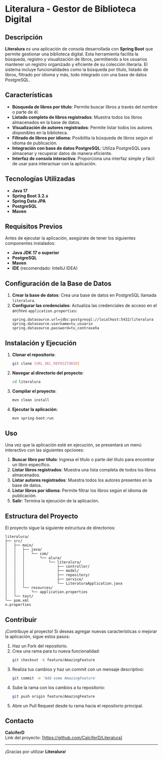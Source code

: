 # Literalura - Gestor de Biblioteca Digital

## Descripción
**Literalura** es una aplicación de consola desarrollada con **Spring Boot** que permite gestionar una biblioteca digital. Esta herramienta facilita la búsqueda, registro y visualización de libros, permitiendo a los usuarios mantener un registro organizado y eficiente de su colección literaria. El sistema incluye funcionalidades como la búsqueda por título, listado de libros, filtrado por idioma y más, todo integrado con una base de datos PostgreSQL.

## Características
- **Búsqueda de libros por título**: Permite buscar libros a través del nombre o parte de él.
- **Listado completo de libros registrados**: Muestra todos los libros almacenados en la base de datos.
- **Visualización de autores registrados**: Permite listar todos los autores disponibles en la biblioteca.
- **Filtrado de libros por idioma**: Posibilita la búsqueda de libros según el idioma de publicación.
- **Integración con base de datos PostgreSQL**: Utiliza PostgreSQL para almacenar y recuperar datos de manera eficiente.
- **Interfaz de consola interactiva**: Proporciona una interfaz simple y fácil de usar para interactuar con la aplicación.

## Tecnologías Utilizadas
- **Java 17**
- **Spring Boot 3.2.x**
- **Spring Data JPA**
- **PostgreSQL**
- **Maven**

## Requisitos Previos
Antes de ejecutar la aplicación, asegúrate de tener los siguientes componentes instalados:

- **Java JDK 17 o superior**
- **PostgreSQL**
- **Maven**
- **IDE** (recomendado: IntelliJ IDEA)

## Configuración de la Base de Datos
1. **Crear la base de datos**: Crea una base de datos en PostgreSQL llamada `literalura`.
2. **Configurar las credenciales**: Actualiza las credenciales de acceso en el archivo `application.properties`:
    ```properties
    spring.datasource.url=jdbc:postgresql://localhost:5432/literalura
    spring.datasource.username=tu_usuario
    spring.datasource.password=tu_contraseña
    ```

## Instalación y Ejecución
1. **Clonar el repositorio**:
    ```bash
    git clone [URL_DEL_REPOSITORIO]
    ```

2. **Navegar al directorio del proyecto**:
    ```bash
    cd literalura
    ```

3. **Compilar el proyecto**:
    ```bash
    mvn clean install
    ```

4. **Ejecutar la aplicación**:
    ```bash
    mvn spring-boot:run
    ```

## Uso
Una vez que la aplicación esté en ejecución, se presentará un menú interactivo con las siguientes opciones:

1. **Buscar libro por título**: Ingresa el título o parte del título para encontrar un libro específico.
2. **Listar libros registrados**: Muestra una lista completa de todos los libros almacenados.
3. **Listar autores registrados**: Muestra todos los autores presentes en la base de datos.
4. **Listar libros por idioma**: Permite filtrar los libros según el idioma de publicación.
5. **Salir**: Termina la ejecución de la aplicación.

## Estructura del Proyecto
El proyecto sigue la siguiente estructura de directorios:
```
literalura/
├── src/
│   ├── main/
│   │   ├── java/
│   │   │   └── com/
│   │   │       └── alura/
│   │   │           └── literalura/
│   │   │               ├── controller/
│   │   │               ├── model/
│   │   │               ├── repository/
│   │   │               ├── service/
│   │   │               └── LiteraturaApplication.java
│   │   └── resources/
│   │       └── application.properties
│   └── test/
└── pom.xml
n.properties 
```

## Contribuir
¡Contribuye al proyecto! Si deseas agregar nuevas características o mejorar la aplicación, sigue estos pasos:

1. Haz un Fork del repositorio.
2. Crea una rama para tu nueva funcionalidad:
    ```bash
    git checkout -b feature/AmazingFeature
    ```
3. Realiza tus cambios y haz un commit con un mensaje descriptivo:
    ```bash
    git commit -m 'Add some AmazingFeature'
    ```
4. Sube la rama con los cambios a tu repositorio:
    ```bash
    git push origin feature/AmazingFeature
    ```
5. Abre un Pull Request desde tu rama hacia el repositorio principal.


## Contacto
**CalciferD**    
Link del proyecto: [https://github.com/CalciferD/Literalura]

---

¡Gracias por utilizar **Literalura**!
